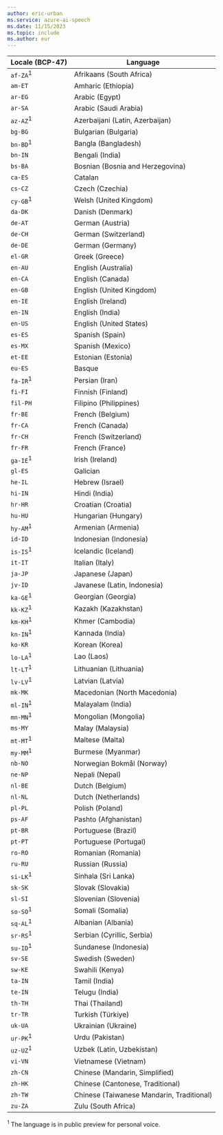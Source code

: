 ```yaml
---
author: eric-urban
ms.service: azure-ai-speech
ms.date: 11/15/2023
ms.topic: include
ms.author: eur
---
```


|Locale (BCP-47)|Language|
|-----------------|--------------------------------|
|`af-ZA`<sup>1</sup>|Afrikaans (South Africa)|
|`am-ET`|Amharic (Ethiopia)|
|`ar-EG`|Arabic (Egypt)|
|`ar-SA`|Arabic (Saudi Arabia)|
|`az-AZ`<sup>1</sup>|Azerbaijani (Latin, Azerbaijan)|
|`bg-BG`|Bulgarian (Bulgaria)|
|`bn-BD`<sup>1</sup>|Bangla (Bangladesh)
|`bn-IN`|Bengali (India)|
|`bs-BA`|Bosnian (Bosnia and Herzegovina)|
|`ca-ES`|Catalan|
|`cs-CZ`|Czech (Czechia)|
|`cy-GB`<sup>1</sup>|Welsh (United Kingdom)|
|`da-DK`|Danish (Denmark)|
|`de-AT`|German (Austria)|
|`de-CH`|German (Switzerland)|
|`de-DE`|German (Germany)|
|`el-GR`|Greek (Greece)|
|`en-AU`|English (Australia)|
|`en-CA`|English (Canada)|
|`en-GB`|English (United Kingdom)|
|`en-IE`|English (Ireland)|
|`en-IN`|English (India)|
|`en-US`|English (United States)|
|`es-ES`|Spanish (Spain)|
|`es-MX`|Spanish (Mexico)|
|`et-EE`|Estonian (Estonia)|
|`eu-ES`|Basque|
|`fa-IR`<sup>1</sup>|Persian (Iran)|
|`fi-FI`|Finnish (Finland)|
|`fil-PH`|Filipino (Philippines)|
|`fr-BE`|French (Belgium)|
|`fr-CA`|French (Canada)|
|`fr-CH`|French (Switzerland)|
|`fr-FR`|French (France)|
|`ga-IE`<sup>1</sup>|Irish (Ireland)|
|`gl-ES`|Galician|
|`he-IL`|Hebrew (Israel)|
|`hi-IN`|Hindi (India)|
|`hr-HR`|Croatian (Croatia)|
|`hu-HU`|Hungarian (Hungary)|
|`hy-AM`<sup>1</sup>|Armenian (Armenia)|
|`id-ID`|Indonesian (Indonesia)|
|`is-IS`<sup>1</sup>|Icelandic (Iceland)|
|`it-IT`|Italian (Italy)|
|`ja-JP`|Japanese (Japan)|
|`jv-ID`|Javanese (Latin, Indonesia)|
|`ka-GE`<sup>1</sup>|Georgian (Georgia)|
|`kk-KZ`<sup>1</sup>|Kazakh (Kazakhstan)|
|`km-KH`<sup>1</sup>|Khmer (Cambodia)|
|`kn-IN`<sup>1</sup>|Kannada (India)|
|`ko-KR`|Korean (Korea)|
|`lo-LA`<sup>1</sup>|Lao (Laos)|
|`lt-LT`<sup>1</sup>|Lithuanian (Lithuania)|
|`lv-LV`<sup>1</sup>|Latvian (Latvia)|
|`mk-MK`|Macedonian (North Macedonia)|
|`ml-IN`<sup>1</sup>|Malayalam (India)|
|`mn-MN`<sup>1</sup>|Mongolian (Mongolia)|
|`ms-MY`|Malay (Malaysia)|
|`mt-MT`<sup>1</sup>|Maltese (Malta)|
|`my-MM`<sup>1</sup>|Burmese (Myanmar)|
|`nb-NO`|Norwegian Bokmål (Norway)|
|`ne-NP`|Nepali (Nepal)|
|`nl-BE`|Dutch (Belgium)|
|`nl-NL`|Dutch (Netherlands)|
|`pl-PL`|Polish (Poland)|
|`ps-AF`|Pashto (Afghanistan)|
|`pt-BR`|Portuguese (Brazil)|
|`pt-PT`|Portuguese (Portugal)|
|`ro-RO`|Romanian (Romania)|
|`ru-RU`|Russian (Russia)|
|`si-LK`<sup>1</sup>|Sinhala (Sri Lanka)|
|`sk-SK`| Slovak (Slovakia)|
|`sl-SI`|Slovenian (Slovenia)|
|`so-SO`<sup>1</sup>|Somali (Somalia)|
|`sq-AL`<sup>1</sup>|Albanian (Albania)|
|`sr-RS`<sup>1</sup>|Serbian (Cyrillic, Serbia)|
|`su-ID`<sup>1</sup>|Sundanese (Indonesia)|
|`sv-SE`|Swedish (Sweden)|
|`sw-KE`|Swahili (Kenya)|
|`ta-IN`|Tamil (India)|
|`te-IN`|Telugu (India)|
|`th-TH`|Thai (Thailand)|
|`tr-TR`|Turkish (Türkiye)|
|`uk-UA`|Ukrainian (Ukraine)|
|`ur-PK`<sup>1</sup>|Urdu (Pakistan)|
|`uz-UZ`<sup>1</sup>|Uzbek (Latin, Uzbekistan)|
|`vi-VN`|Vietnamese (Vietnam)|
|`zh-CN`|Chinese (Mandarin, Simplified)|
|`zh-HK`|Chinese (Cantonese, Traditional)|
|`zh-TW`|Chinese (Taiwanese Mandarin, Traditional)|
|`zu-ZA`|Zulu (South Africa)|

<sup>1</sup> The language is in public preview for personal voice.
